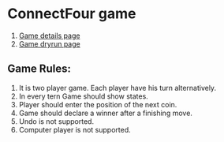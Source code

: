 # ConnectFour game

1. [Game details page](https://en.wikipedia.org/wiki/Connect_Four)
2. [Game dryrun page](https://en.wikipedia.org/wiki/Connect_Four#/media/File:Connect_Four.gif)


## Game Rules: 
1. It is two player game. Each player have his turn alternatively. 
2. In every tern Game should show states. 
3. Player should enter the position of the next coin. 
4. Game should declare a winner after a finishing move. 
5. Undo is not supported. 
6. Computer player is not supported.



